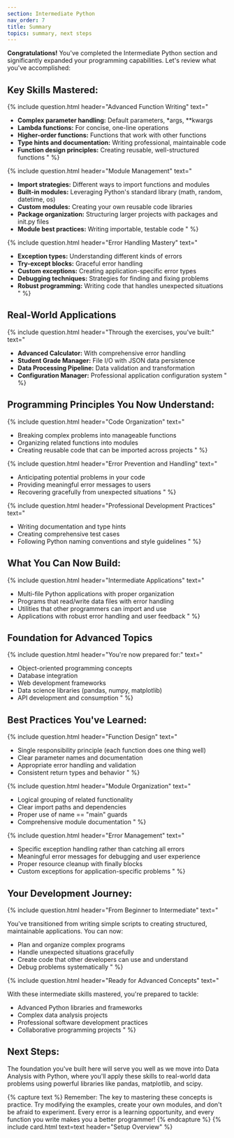 ```yaml
---
section: Intermediate Python
nav_order: 7
title: Summary
topics: summary, next steps
---
```


**Congratulations!** You've completed the Intermediate Python section and significantly expanded your programming capabilities. Let's review what you've accomplished:

## Key Skills Mastered:

{% include question.html header="Advanced Function Writing" text="

- **Complex parameter handling:** Default parameters, *args, **kwargs
- **Lambda functions:** For concise, one-line operations
- **Higher-order functions:** Functions that work with other functions
- **Type hints and documentation:** Writing professional, maintainable code
- **Function design principles:** Creating reusable, well-structured functions
" %}

{% include question.html header="Module Management" text="

- **Import strategies:** Different ways to import functions and modules
- **Built-in modules:** Leveraging Python's standard library (math, random, datetime, os)
- **Custom modules:** Creating your own reusable code libraries
- **Package organization:** Structuring larger projects with packages and init.py files
- **Module best practices:** Writing importable, testable code
" %}

{% include question.html header="Error Handling Mastery" text="

- **Exception types:** Understanding different kinds of errors
- **Try-except blocks:** Graceful error handling
- **Custom exceptions:** Creating application-specific error types
- **Debugging techniques:** Strategies for finding and fixing problems
- **Robust programming:** Writing code that handles unexpected situations
" %}

## Real-World Applications

{% include question.html header="Through the exercises, you've built:" text="

- **Advanced Calculator:** With comprehensive error handling
- **Student Grade Manager:** File I/O with JSON data persistence
- **Data Processing Pipeline:** Data validation and transformation
- **Configuration Manager:** Professional application configuration system
" %}

## Programming Principles You Now Understand:

{% include question.html header="Code Organization" text="

- Breaking complex problems into manageable functions
- Organizing related functions into modules
- Creating reusable code that can be imported across projects
" %}

{% include question.html header="Error Prevention and Handling" text="

- Anticipating potential problems in your code
- Providing meaningful error messages to users
- Recovering gracefully from unexpected situations
" %}

{% include question.html header="Professional Development Practices" text="

- Writing documentation and type hints
- Creating comprehensive test cases
- Following Python naming conventions and style guidelines
" %}

## What You Can Now Build:

{% include question.html header="Intermediate Applications" text="

- Multi-file Python applications with proper organization
- Programs that read/write data files with error handling
- Utilities that other programmers can import and use
- Applications with robust error handling and user feedback
" %}

## Foundation for Advanced Topics

{% include question.html header="You're now prepared for:" text="

- Object-oriented programming concepts
- Database integration
- Web development frameworks
- Data science libraries (pandas, numpy, matplotlib)
- API development and consumption
" %}

## Best Practices You've Learned:

{% include question.html header="Function Design" text="

- Single responsibility principle (each function does one thing well)
- Clear parameter names and documentation
- Appropriate error handling and validation
- Consistent return types and behavior
" %}

{% include question.html header="Module Organization" text="

- Logical grouping of related functionality
- Clear import paths and dependencies
- Proper use of name == "main" guards
- Comprehensive module documentation
" %}

{% include question.html header="Error Management" text="

- Specific exception handling rather than catching all errors
- Meaningful error messages for debugging and user experience
- Proper resource cleanup with finally blocks
- Custom exceptions for application-specific problems
" %}

## Your Development Journey:

{% include question.html header="From Beginner to Intermediate" text="

You've transitioned from writing simple scripts to creating structured, maintainable applications. You can now:

- Plan and organize complex programs
- Handle unexpected situations gracefully
- Create code that other developers can use and understand
- Debug problems systematically
" %}

{% include question.html header="Ready for Advanced Concepts" text="

With these intermediate skills mastered, you're prepared to tackle:

- Advanced Python libraries and frameworks
- Complex data analysis projects
- Professional software development practices
- Collaborative programming projects
" %}

## Next Steps:

The foundation you've built here will serve you well as we move into Data Analysis with Python, where you'll apply these skills to real-world data problems using powerful libraries like pandas, matplotlib, and scipy.

{% capture text %}
Remember: The key to mastering these concepts is practice. Try modifying the examples, create your own modules, and don't be afraid to experiment. Every error is a learning opportunity, and every function you write makes you a better programmer!
{% endcapture %}
{% include card.html text=text header="Setup Overview" %}
